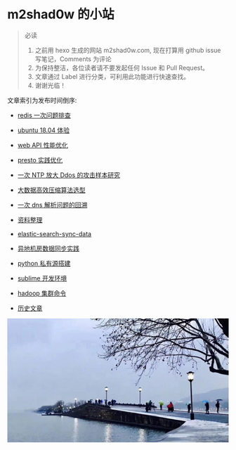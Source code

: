 
# m2shad0w 的小站

> 必读
> 1. 之前用 hexo 生成的网站 m2shad0w.com, 现在打算用 github issue 写笔记，Comments 为评论
> 2. 为保持整洁，各位读者请不要发起任何 Issue 和 Pull Request。
> 3. 文章通过 Label 进行分类，可利用此功能进行快速查找。
> 4. 谢谢光临！

文章索引为发布时间倒序:
* [redis 一次问题排查]()
* [ubuntu 18.04 体验](https://github.com/M2shad0w/blog/issues/19)
* [web API 性能优化](https://github.com/M2shad0w/blog/issues/12)
* [presto 实践优化](https://github.com/M2shad0w/blog/issues/11)
* [一次 NTP 放大 Ddos 的攻击样本研究](https://github.com/M2shad0w/blog/issues/10)
* [大数据高效压缩算法选型](https://github.com/M2shad0w/blog/issues/9)
* [一次 dns 解析问题的回溯](https://github.com/M2shad0w/blog/issues/8)
* [资料整理 ](https://github.com/M2shad0w/blog/issues/6)
* [elastic-search-sync-data](https://github.com/M2shad0w/blog/issues/5)
* [异地机房数据同步实践](https://github.com/M2shad0w/blog/issues/４)
* [python 私有源搭建](https://github.com/M2shad0w/blog/issues/3)
* [sublime 开发环境](https://github.com/M2shad0w/blog/issues/2)
* [hadoop 集群命令](https://github.com/M2shad0w/blog/issues/1)

* [历史文章](./source/)

![](./source/img/断桥残雪.jpeg)




